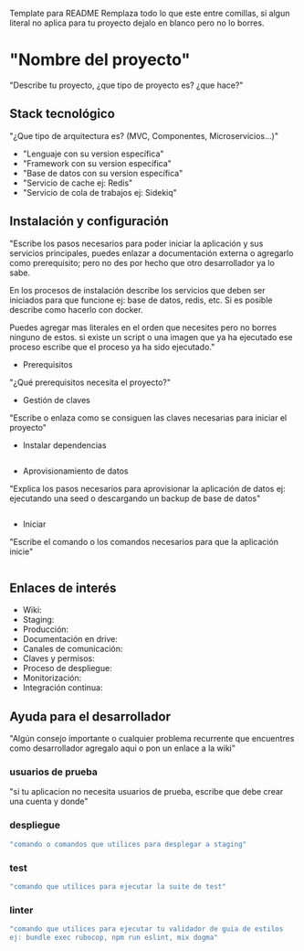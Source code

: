 Template para README
Remplaza todo lo que este entre comillas, si algun literal no aplica para tu proyecto dejalo en blanco pero no lo borres.

# "Nombre del proyecto"
"Describe tu proyecto, ¿que tipo de proyecto es? ¿que hace?"

## Stack tecnológico
"¿Que tipo de arquitectura es? (MVC, Componentes, Microservicios...)"

* "Lenguaje con su version específica"
* "Framework con su version específica"
* "Base de datos con su version específica"
* "‎Servicio de cache ej: Redis"
* "Servicio de cola de trabajos ej: Sidekiq"

## Instalación y configuración
"Escribe los pasos necesarios para poder iniciar la aplicación y sus servicios principales, puedes enlazar a documentación externa o agregarlo como prerequisito; pero no des por hecho que otro desarrollador ya lo sabe.

En los procesos de instalación describe los servicios que deben ser iniciados para que funcione ej: base de datos, redis, etc. Si es posible describe como hacerlo con docker.

Puedes agregar mas literales en el orden que necesites pero no borres ninguno de estos.
si existe un script o una imagen que ya ha ejecutado ese proceso escribe que el proceso ya ha sido ejecutado."

- Prerequisitos

"¿Qué prerequisitos necesita el proyecto?"
- ‎Gestión de claves

"Escribe o enlaza como se consiguen las claves necesarias para iniciar el proyecto"
- Instalar dependencias
```sh

```
- ‎Aprovisionamiento de datos

"Explica los pasos necesarios para aprovisionar la aplicación de datos ej: ejecutando una seed o descargando un backup de base de datos"
```sh

```
- ‎Iniciar

"Escribe el comando o los comandos necesarios para que la aplicación inicie"
```sh

```

## Enlaces de interés

* Wiki:
* ‎Staging:
* ‎Producción:
* Documentación en drive:
* Canales de comunicación:
* Claves y permisos:
* Proceso de despliegue:
* Monitorización:
* Integración continua:

## Ayuda para el desarrollador
"Algún consejo importante o cualquier problema recurrente que encuentres como desarrollador agregalo aqui o pon un enlace a la wiki"

### usuarios de prueba
"si tu aplicacion no necesita usuarios de prueba, escribe que debe crear una cuenta y donde"

### despliegue
```sh
"comando o comandos que utilices para desplegar a staging"
```
### test
```sh
"comando que utilices para ejecutar la suite de test"
```
### linter
```sh
"comando que utilices para ejecutar tu validador de guia de estilos
ej: bundle exec rubocop, npm run eslint, mix dogma"
```
